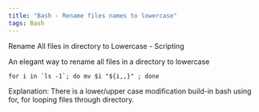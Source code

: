```yaml
---
title: "Bash - Rename files names to lowercase"
tags: Bash 
---
```


Rename All files in directory to Lowercase - Scripting

An elegant way to rename all files in a directory to lowercase

```
for i in `ls -1`; do mv $i "${i,,}" ; done
```

Explanation: There is a lower/upper case modification build-in bash using for, for looping files through directory.

